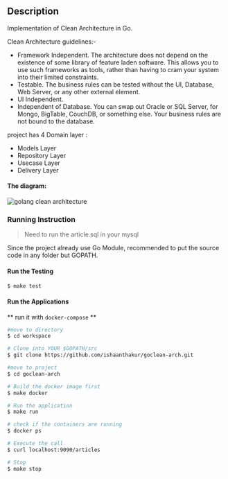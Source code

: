 
## Description
Implementation of Clean Architecture in Go.

 Clean Architecture guidelines:-
 * Framework Independent. The architecture does not depend on the existence of some library of feature laden software. This allows you to use such frameworks as tools, rather than having to cram your system into their limited constraints.
 * Testable. The business rules can be tested without the UI, Database, Web Server, or any other external element.
 *  UI Independent. 
 * Independent of Database. You can swap out Oracle or SQL Server, for Mongo, BigTable, CouchDB, or something else. Your business rules are not bound to the database.


 project has 4 Domain layer :
 * Models Layer
 * Repository Layer
 * Usecase Layer  
 * Delivery Layer

#### The diagram:

![golang clean architecture](https://github.com/bxcodec/go-clean-arch/raw/master/clean-arch.png)



### Running Instruction
> Need to run the article.sql in your mysql


Since the project already use Go Module, recommended to put the source code in any folder but GOPATH.

#### Run the Testing

```bash
$ make test
```

#### Run the Applications
** run it with `docker-compose` **

```bash
#move to directory
$ cd workspace

# Clone into YOUR $GOPATH/src
$ git clone https://github.com/ishaanthakur/goclean-arch.git

#move to project
$ cd goclean-arch

# Build the docker image first
$ make docker

# Run the application
$ make run

# check if the containers are running
$ docker ps

# Execute the call
$ curl localhost:9090/articles

# Stop
$ make stop
```


